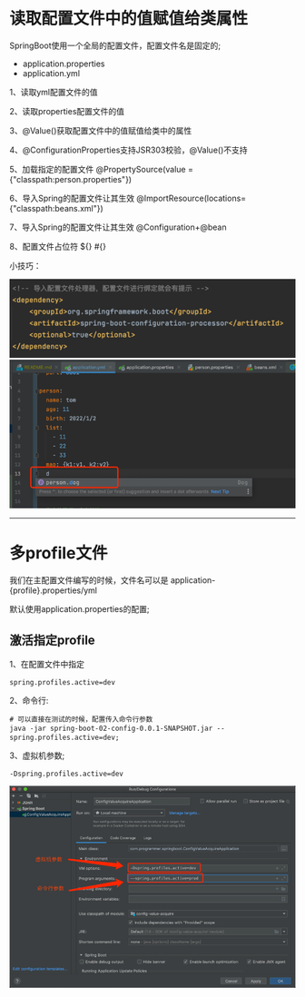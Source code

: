 
# 读取配置文件中的值赋值给类属性
SpringBoot使用一个全局的配置文件，配置文件名是固定的; 
* application.properties
* application.yml

1、读取yml配置文件的值

2、读取properties配置文件的值

3、@Value()获取配置文件中的值赋值给类中的属性

4、@ConfigurationProperties支持JSR303校验，@Value()不支持

5、加载指定的配置文件 @PropertySource(value = {"classpath:person.properties"})

6、导入Spring的配置文件让其生效 @ImportResource(locations={"classpath:beans.xml"}) 

7、导入Spring的配置文件让其生效 @Configuration+@bean 

8、配置文件占位符 ${}  #{}

小技巧：

![img_2.png](img_2.png)
![img_1.png](img_1.png)

-------------------------
# 多profile文件
我们在主配置文件编写的时候，文件名可以是 application-{profile}.properties/yml 

默认使用application.properties的配置;

## 激活指定profile
1、在配置文件中指定 
```properties
spring.profiles.active=dev
```

2、命令行:
```shell
# 可以直接在测试的时候，配置传入命令行参数
java -jar spring-boot-02-config-0.0.1-SNAPSHOT.jar --spring.profiles.active=dev; 
```

3、虚拟机参数;
```shell
-Dspring.profiles.active=dev
```

![img.png](img.png)
